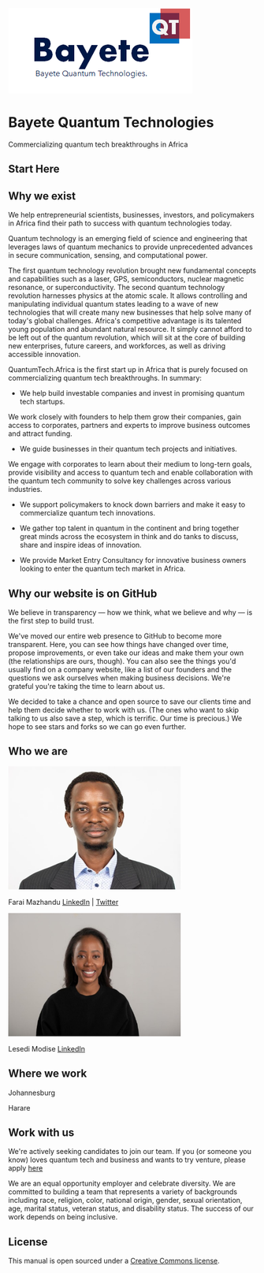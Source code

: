 <img src="https://github.com/faraimazh/quantumtech.africa/blob/main/images/Bayete%20Quantum%20Technologies.png">

# Bayete Quantum Technologies

Commercializing quantum tech breakthroughs in Africa

## Start Here

## Why we exist

We help entrepreneurial scientists, businesses, investors, and policymakers in Africa find their path to success with quantum technologies today.

Quantum technology is an emerging field of science and engineering that leverages laws of quantum mechanics to provide unprecedented advances in secure communication, sensing, and computational power.

The first quantum technology revolution brought new fundamental concepts and capabilities such as a laser, GPS, semiconductors, nuclear magnetic resonance, or superconductivity. The second quantum technology revolution harnesses physics at the atomic scale. It allows controlling and manipulating individual quantum states leading to a wave of new technologies that will create many new businesses that help solve many of today's global challenges.  Africa's competitive advantage is its talented young population and abundant natural resource. It simply cannot afford to be left out of the quantum revolution, which will sit at the core of building new enterprises, future careers, and workforces, as well as driving accessible innovation.

QuantumTech.Africa is the first start up in Africa that is purely focused on commercializing quantum tech breakthroughs. In summary:

- We help build investable companies and invest in promising quantum tech startups. 

We work closely with founders to help them grow their companies, gain access to corporates, partners and experts to improve business outcomes and attract funding.

- We guide businesses in their quantum tech projects and initiatives.

We engage with corporates to learn about their medium to long-tern goals, provide visibility and access to quantum tech and enable collaboration with the quantum tech community to solve key challenges across various industries.

- We support policymakers to knock down barriers and make it easy to commercialize quantum tech innovations.

- We gather top talent in quantum in the continent and bring together great minds across the ecosystem in think and do tanks to discuss, share and inspire ideas of innovation.

- We provide Market Entry Consultancy for innovative business owners looking to enter the quantum tech market in Africa.

## Why our website is on GitHub

We believe in transparency — how we think, what we believe and why — is the first step to build trust.

We've moved our entire web presence to GitHub to become more transparent. Here, you can see how things have changed over time, propose improvements, or even take our ideas and make them your own (the relationships are ours, though). You can also see the things you'd usually find on a company website, like a list of our founders and the questions we ask ourselves when making business decisions. We're grateful you're taking the time to learn about us.

We decided to take a chance and open source to save our clients time and help them decide whether to work with us. (The ones who want to skip talking to us also save a step, which is terrific. Our time is precious.) We hope to see stars and forks so we can go even further.

## Who we are

<img src="https://github.com/faraimazh/quantumtech.africa/blob/main/images/FaraiHeadshot2.jpg" width="350" height="250">

Farai Mazhandu [LinkedIn](https://www.linkedin.com/in/farai-mazhandu-83b5271b/) | [Twitter](https://twitter.com/FaraiMazhandu)

<img src="https://github.com/faraimazh/quantumtech.africa/blob/main/images/LesediRTWNew.jpg" width="350" height="250">

Lesedi Modise [LinkedIn](https://www.linkedin.com/in/lesedi-modise-10288b73/)

## Where we work

Johannesburg

Harare

## Work with us

We're actively seeking candidates to join our team. If you (or someone you know) loves quantum tech and business and wants to try venture, please apply [here](lesedimodise@gmail.com)

We are an equal opportunity employer and celebrate diversity. We are committed to building a team that represents a variety of backgrounds including race, religion, color, national origin, gender, sexual orientation, age, marital status, veteran status, and disability status. The success of our work depends on being inclusive.

## License

This manual is open sourced under a [Creative Commons license](https://creativecommons.org/licenses/by/3.0/deed.en_US).


